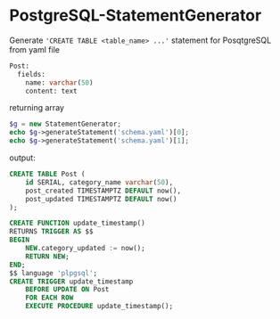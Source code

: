 # PostgreSQL-StatementGenerator
Generate ```'CREATE TABLE <table_name> ...'``` statement for PosqtgreSQL<br>
from yaml file<br>

```sql
Post:
  fields:
    name: varchar(50)
    content: text
```

returning array
```php
$g = new StatementGenerator;
echo $g->generateStatement('schema.yaml')[0];
echo $g->generateStatement('schema.yaml')[1];
```

output:
```sql
CREATE TABLE Post (
	id SERIAL, category_name varchar(50),
	post_created TIMESTAMPTZ DEFAULT now(),
	post_updated TIMESTAMPTZ DEFAULT now()
);

CREATE FUNCTION update_timestamp()	
RETURNS TRIGGER AS $$
BEGIN
    NEW.category_updated := now();
    RETURN NEW;	
END;
$$ language 'plpgsql';
CREATE TRIGGER update_timestamp
	BEFORE UPDATE ON Post
	FOR EACH ROW
	EXECUTE PROCEDURE update_timestamp();
```
